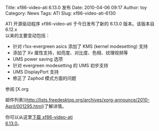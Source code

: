 Title: xf86-video-ati 6.13.0 发布
Date: 2010-04-06 09:17
Author: toy
Category: News
Tags: ATI
Slug: xf86-video-ati-6130

ATI 开源驱动程序 xf86-video-ati 于今日发布了新的 6.13.0 版本。该版本自
6.12.x  
以来的主要变动包括：

+ 针对 r1xx-evergreen asics 添加了 KMS (kernel modesetting) 支持  
+ 添加了 Xv 属性支持，如亮度、对比度、色相、纹理视频等  
+ UMS power saving 选项  
+ 针对 evergreen modesetting 的 UMS 初步支持  
+ UMS DisplayPort 支持  
+ 修正了 Zaphod 模式方面的问题

参阅 [X.org  

邮件列表](http://lists.freedesktop.org/archives/xorg-announce/2010-April/001295.html)了解详情。

你可以从这里[下载 xf86-video-ati  
6.13.0](http://xorg.freedesktop.org/archive/individual/driver/)。
